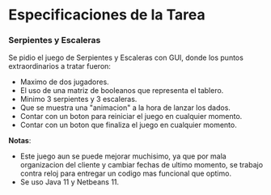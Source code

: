 # Especificaciones de la Tarea
### Serpientes y Escaleras
Se pidio el juego de Serpientes y Escaleras con GUI, donde los puntos extraordinarios a tratar fueron:

- Maximo de dos jugadores.
- El uso de una matriz de booleanos que representa el tablero.
- Minimo 3 serpientes y 3 escaleras.
- Que se muestra una "animacion" a la hora de lanzar los dados.
- Contar con un boton para reiniciar el juego en cualquier momento.
- Contar con un boton que finaliza el juego en cualquier momento.

**Notas**: 

- Este juego aun se puede mejorar muchisimo, ya que por mala organizacion del cliente y cambiar fechas de ultimo momento, se trabajo contra reloj para entregar un codigo mas funcional que optimo.
- Se uso Java 11 y Netbeans 11.